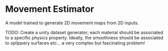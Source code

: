 # Movement Estimator

A model trained to generate 2D movement maps from 2D inputs.

TODO: Create a unity dataset generator; each material should be associated to a specific physics property. Ideally, the smoothness should be associated to splippery surfaces etc... a very complex but fascinating problem!